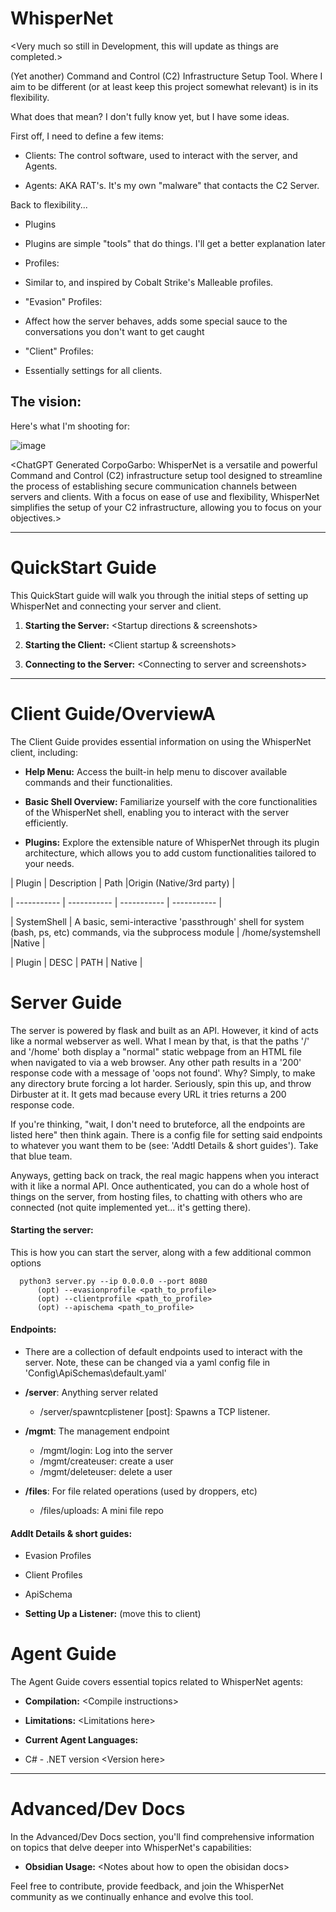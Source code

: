 # WhisperNet

  

  

\<Very  much  so  still  in  Development,  this  will  update  as  things  are  completed.>

  

  

(Yet another) Command and Control (C2) Infrastructure Setup Tool. Where I aim to be different (or at least keep this project somewhat relevant) is in its flexibility.

  

What does that mean? I don't fully know yet, but I have some ideas.

  

First off, I need to define a few items:

- Clients: The control software, used to interact with the server, and Agents.

- Agents: AKA RAT's. It's my own "malware" that contacts the C2 Server.

  

Back to flexibility...

- Plugins

- Plugins are simple "tools" that do things. I'll get a better explanation later

- Profiles:

- Similar to, and inspired by Cobalt Strike's Malleable profiles.

- "Evasion" Profiles:

- Affect how the server behaves, adds some special sauce to the conversations you don't want to get caught

- "Client" Profiles:

- Essentially settings for all clients.

  
## The vision:
Here's what I'm shooting for:

![image](https://github.com/ryanq47/WhisperNet/assets/91687869/c475a273-c88b-4ca8-8a7b-f9b2b1abde05)

  

<ChatGPT  Generated  CorpoGarbo:  WhisperNet  is  a  versatile  and  powerful  Command  and  Control  (C2)  infrastructure  setup  tool  designed  to  streamline  the  process  of  establishing  secure  communication  channels  between  servers  and  clients.  With  a  focus  on  ease  of  use  and  flexibility,  WhisperNet  simplifies  the  setup  of  your  C2  infrastructure,  allowing  you  to  focus  on  your  objectives.>

  

  

----------

  

  

# QuickStart Guide

  

  

This QuickStart guide will walk you through the initial steps of setting up WhisperNet and connecting your server and client.

  

  

1.  **Starting the Server:**  <Startup  directions  &  screenshots>

  

2.  **Starting the Client:**  <Client  startup  &  screenshots>

  

3.  **Connecting to the Server:** \<Connecting  to  server  and  screenshots>

  

  

----------

  

  

# Client Guide/OverviewA

  

  

The Client Guide provides essential information on using the WhisperNet client, including:

  

  

-  **Help Menu:** Access the built-in help menu to discover available commands and their functionalities.

  

-  **Basic Shell Overview:** Familiarize yourself with the core functionalities of the WhisperNet shell, enabling you to interact with the server efficiently.

  

-  **Plugins:** Explore the extensible nature of WhisperNet through its plugin architecture, which allows you to add custom functionalities tailored to your needs.

  

  

| Plugin | Description | Path |Origin (Native/3rd party) |

  

| ----------- | ----------- | ----------- | ----------- |

  

| SystemShell | A basic, semi-interactive 'passthrough' shell for system (bash, ps, etc) commands, via the subprocess module | /home/systemshell |Native |

  

| Plugin | DESC | PATH | Native |

  

  

# Server Guide

  
The server is powered by flask and built as an API. However, it kind of acts like a normal webserver as well. What I mean by that, is that the paths '/' and '/home' both display a "normal" static webpage from an HTML file when navigated to via a web browser. Any other path results in a '200' response code with a message of 'oops not found'. Why? Simply, to make any directory brute forcing a lot harder. Seriously, spin this up, and throw Dirbuster at it. It gets mad because every URL it tries returns a 200 response code. 

If you're thinking, "wait, I don't need to bruteforce, all the endpoints are listed here" then think again. There is a config file for setting said endpoints to whatever you want them to be (see: 'Addtl Details & short guides'). Take that blue team. 

Anyways, getting back on track, the real magic happens when you interact with it like a normal API. Once authenticated, you can do a whole host of things on the server, from hosting files, to chatting with others who are connected (not quite implemented yet... it's getting there). 


 
  #### Starting the server:
  This is how you can start the server, along with a few additional common options 
	  
	  python3 server.py --ip 0.0.0.0 --port 8080 
		  (opt) --evasionprofile <path_to_profile>
		  (opt) --clientprofile <path_to_profile>
		  (opt) --apischema <path_to_profile>
  
  #### Endpoints: 
  - There are a collection of default endpoints used to interact with the server. Note, these can be changed via a yaml config file in 'Config\ApiSchemas\default.yaml'
  
  - **/server**: Anything server related
	  - /server/spawntcplistener [post]: Spawns a TCP listener.
  - **/mgmt**: The management endpoint
	  - /mgmt/login:  Log into the server
	  - /mgmt/createuser: create a user
	  - /mgmt/deleteuser: delete a user
- **/files**: For file related operations (used by droppers, etc)
	- /files/uploads: A mini file repo
  
 #### Addlt Details & short guides:
 - Evasion Profiles
 - Client Profiles
 - ApiSchema
  

-  **Setting Up a Listener:** (move this to client)

  

  

# Agent Guide

  

  

The Agent Guide covers essential topics related to WhisperNet agents:

  

  

-  **Compilation:** \<Compile  instructions>

  

-  **Limitations:** \<Limitations  here>

  

-  **Current Agent Languages:**

  

- C# - .NET version \<Version  here>

  

  

----------

  

  

# Advanced/Dev Docs

  

  

In the Advanced/Dev Docs section, you'll find comprehensive information on topics that delve deeper into WhisperNet's capabilities:

  

  

-  **Obsidian Usage:** \<Notes  about  how  to  open  the  obisidan  docs>

  

  

Feel free to contribute, provide feedback, and join the WhisperNet community as we continually enhance and evolve this tool.
